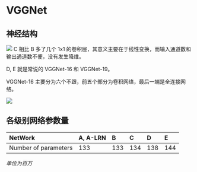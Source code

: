# VGGNet
## 神经结构
![](https://adeshpande3.github.io/assets/VGGNet.png)
C 相比 B 多了几个 1x1 的卷积层，其意义主要在于线性变换，而输入通道数和输出通道数不便，没有发生降维。

D, E 就是常说的 VGGNet-16 和 VGGNet-19。

VGGNet-16 主要分为六个不跟，前五个部分为卷积网络，最后一端是全连接网络。

![](http://www.pyimagesearch.com/wp-content/uploads/2017/03/imagenet_vgg16.png)
## 各级别网络参数量
|NetWork|A, A-LRN|B|C|D|E|
|:---|:---|:---|:---|:---|:---|
|Number of parameters|133|133|134|138|144|
*单位为百万*
